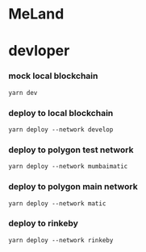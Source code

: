 # MeLand

# devloper

### mock local blockchain
```
yarn dev
```

### deploy to local blockchain
```
yarn deploy --network develop
```

### deploy to polygon test network
```
yarn deploy --network mumbaimatic
``` 

### deploy to polygon main network
```
yarn deploy --network matic
```

### deploy to rinkeby
```
yarn deploy --network rinkeby
```